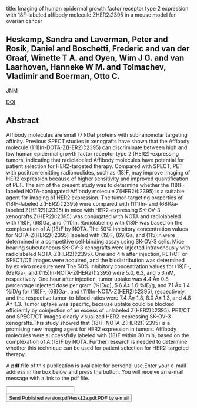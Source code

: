 title: Imaging of human epidermal growth factor receptor type 2 expression with 18F-labeled affibody molecule ZHER2:2395 in a mouse model for ovarian cancer

## Heskamp, Sandra and Laverman, Peter and Rosik, Daniel and Boschetti, Frederic and van der Graaf, Winette T A. and Oyen, Wim J G. and van Laarhoven, Hanneke W M. and Tolmachev, Vladimir and Boerman, Otto C.
JNM

<a href="https://doi.org/10.2967/jnumed.111.093047">DOI</a>

## Abstract
Affibody molecules are small (7 kDa) proteins with subnanomolar targeting affinity. Previous SPECT studies in xenografts have shown that the Affibody molecule (111)In-DOTA-Z(HER2)(:2395) can discriminate between high and low human epidermal growth factor receptor type 2 (HER2)-expressing tumors, indicating that radiolabeled Affibody molecules have potential for patient selection for HER2-targeted therapy. Compared with SPECT, PET with positron-emitting radionuclides, such as (18)F, may improve imaging of HER2 expression because of higher sensitivity and improved quantification of PET. The aim of the present study was to determine whether the (18)F-labeled NOTA-conjugated Affibody molecule Z(HER2)(:2395) is a suitable agent for imaging of HER2 expression. The tumor-targeting properties of (18)F-labeled Z(HER2)(:2395) were compared with (111)In- and (68)Ga-labeled Z(HER2)(:2395) in mice with HER2-expressing SK-OV-3 xenografts.Z(HER2)(:2395) was conjugated with NOTA and radiolabeled with (18)F, (68)Ga, and (111)In. Radiolabeling with (18)F was based on the complexation of Al(18)F by NOTA. The 50% inhibitory concentration values for NOTA-Z(HER2)(:2395) labeled with (19)F, (69)Ga, and (115)In were determined in a competitive cell-binding assay using SK-OV-3 cells. Mice bearing subcutaneous SK-OV-3 xenografts were injected intravenously with radiolabeled NOTA-Z(HER2)(:2395). One and 4 h after injection, PET/CT or SPECT/CT images were acquired, and the biodistribution was determined by ex vivo measurement.The 50% inhibitory concentration values for (19)F-, (69)Ga-, and (115)In-NOTA-Z(HER2)(:2395) were 5.0, 6.3, and 5.3 nM, respectively. One hour after injection, tumor uptake was 4.4 Â± 0.8 percentage injected dose per gram (%ID/g), 5.6 Â± 1.6 %ID/g, and 7.1 Â± 1.4 %ID/g for (18)F-, (68)Ga-, and (111)In-NOTA-Z(HER2)(:2395), respectively, and the respective tumor-to-blood ratios were 7.4 Â± 1.8, 8.0 Â± 1.3, and 4.8 Â± 1.3. Tumor uptake was specific, because uptake could be blocked efficiently by coinjection of an excess of unlabeled Z(HER2)(:2395). PET/CT and SPECT/CT images clearly visualized HER2-expressing SK-OV-3 xenografts.This study showed that (18)F-NOTA-Z(HER2)(:2395) is a promising new imaging agent for HER2 expression in tumors. Affibody molecules were successfully labeled with (18)F within 30 min, based on the complexation of Al(18)F by NOTA. Further research is needed to determine whether this technique can be used for patient selection for HER2-targeted therapy.

A <b>pdf file</b> of this publication is available for personal use.Enter your e-mail address in the box below and press the button. You will receive an e-mail message with a link to the pdf file.
<form action="sender.php">  <input type="text" name="email">  <input type="submit" value="Send Published version:pdfHesk12a.pdf:PDF by e-mail"></form>